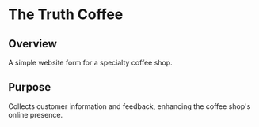 # The Truth Coffee

## Overview
A simple website form for a specialty coffee shop.

## Purpose
Collects customer information and feedback, enhancing the coffee shop's online presence.

